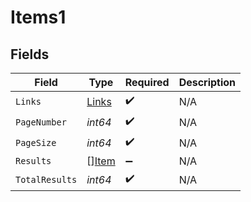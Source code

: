 # Items1


## Fields

| Field                                 | Type                                  | Required                              | Description                           |
| ------------------------------------- | ------------------------------------- | ------------------------------------- | ------------------------------------- |
| `Links`                               | [Links](../../models/shared/links.md) | :heavy_check_mark:                    | N/A                                   |
| `PageNumber`                          | *int64*                               | :heavy_check_mark:                    | N/A                                   |
| `PageSize`                            | *int64*                               | :heavy_check_mark:                    | N/A                                   |
| `Results`                             | [][Item](../../models/shared/item.md) | :heavy_minus_sign:                    | N/A                                   |
| `TotalResults`                        | *int64*                               | :heavy_check_mark:                    | N/A                                   |